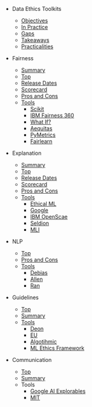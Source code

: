 - Data Ethics Toolkits

  - [Objectives](intro/objectives.md)
  - [In Practice](intro/inpractice.md)
  - [Gaps](intro/gaps.md)
  - [Takeaways](intro/takeaways.md)
  - [Practicalities](intro/practicalities.md)

- Fairness

  - [Summary](fairness/summary.md)
  - [Top](fairness/top.md)
  - [Release Dates](fairness/release-dates.md)
  - [Scorecard](fairness/scorecard.md)
  - [Pros and Cons](fairness/proscons.md)
  - [Tools](fairness/tools.md)
    - [Scikit](fairness/scikit.md)
    - [IBM Fairness 360](fairness/ibm.md)
    - [What If?](fairness/whatif.md)
    - [Aequitas](fairness/aequitas.md)
    - [PyMetrics](fairness/pymetrics.md)
    - [Fairlearn](fairness/fairlearn.md)

- Explanation

  - [Summary](explanation/summary.md)
  - [Top](explanation/top.md)
  - [Release Dates](explanation/release-dates.md)
  - [Scorecard](explanation/scorecard.md)
  - [Pros and Cons](explanation/proscons.md)
  - [Tools](explanation/tools.md)
    - [Ethical ML](explanation/ethicalml.md)
    - [Google](explanation/google.md)
    - [IBM OpenScae](explanation/ibm-openscale.md)
    - [Seldion](explanation/seldion.md)
    - [MLI](explanation/mli.md)

- NLP

  - [Top](nlp/top.md)
  - [Pros and Cons](nlp/proscons.md)
  - [Tools](nlp/tools.md)
    - [Debias](nlp/debias.md)
    - [Allen](nlp/allen.md)
    - [Ran](nlp/ran.md)

- Guidelines

  - [Top](guidelines/top.md)
  - [Summary](guidelines/summary.md)
  - [Tools](guideslines/tools.md)
    - [Deon](guidelines/deon.md)
    - [EU](guidelines/eu.md)
    - [Algotihmic](guidelines/algorithmic.md)
    - [ML Ethics Framework](guidelines/ml-ethics.md)

- Communication
  - [Top](communication/top.md)
  - [Summary](communication/summary.md)
  - Tools
    - [Google AI Explorables](communication/google.md)
    - [MIT](communication/mit.md)
